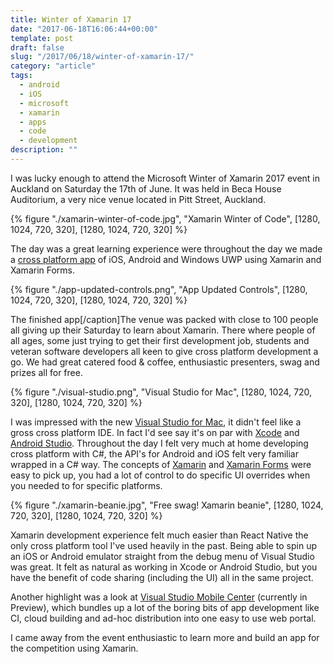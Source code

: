 ```yaml
---
title: Winter of Xamarin 17
date: "2017-06-18T16:06:44+00:00"
template: post
draft: false
slug: "/2017/06/18/winter-of-xamarin-17/"
category: "article"
tags:
  - android
  - iOS
  - microsoft
  - xamarin
  - apps
  - code
  - development
description: ""
---
```


I was lucky enough to attend the Microsoft Winter of Xamarin 2017 event in Auckland on Saturday the 17th of June. It was held in Beca House Auditorium, a very nice venue located in Pitt Street, Auckland.

{% figure "./xamarin-winter-of-code.jpg", "Xamarin Winter of Code", [1280, 1024, 720, 320], [1280, 1024, 720, 320] %}


The day was a great learning experience were throughout the day we made a [cross platform app](https://github.com/ovishesh/Winter-of-Xamarin) of iOS, Android and Windows UWP using Xamarin and Xamarin Forms.

{% figure "./app-updated-controls.png", "App Updated Controls", [1280, 1024, 720, 320], [1280, 1024, 720, 320] %}

The finished app[/caption]The venue was packed with close to 100 people all giving up their Saturday to learn about Xamarin. There where people of all ages, some just trying to get their first development job, students and veteran software developers all keen to give cross platform development a go. We had great catered food &amp; coffee, enthusiastic presenters, swag and prizes all for free.

{% figure "./visual-studio.png", "Visual Studio for Mac", [1280, 1024, 720, 320], [1280, 1024, 720, 320] %}

I was impressed with the new [Visual Studio for Mac](https://www.visualstudio.com/vs/visual-studio-mac/), it didn't feel like a gross cross platform IDE. In fact I'd see say it's on par with [Xcode](https://developer.apple.com/xcode/) and [Android Studio](https://developer.android.com/studio/index.html). Throughout the day I felt very much at home developing cross platform with C#, the API's for Android and iOS felt very familiar wrapped in a C# way. The concepts of [Xamarin](https://www.xamarin.com/) and [Xamarin Forms](https://www.xamarin.com/forms) were easy to pick up, you had a lot of control to do specific UI overrides when you needed to for specific platforms.

{% figure "./xamarin-beanie.jpg", "Free swag! Xamarin beanie", [1280, 1024, 720, 320], [1280, 1024, 720, 320] %}


Xamarin development experience felt much easier than React Native the only cross platform tool I've used heavily in the past. Being able to spin up an iOS or Android emulator straight from the debug menu of Visual Studio was great. It felt as natural as working in Xcode or Android Studio, but you have the benefit of code sharing (including the UI) all in the same project.

Another highlight was a look at [Visual Studio Mobile Center](https://www.visualstudio.com/vs/mobile-center/) (currently in Preview), which bundles up a lot of the boring bits of app development like CI, cloud building and ad-hoc distribution into one easy to use web portal.

I came away from the event enthusiastic to learn more and build an app for the competition using Xamarin.
